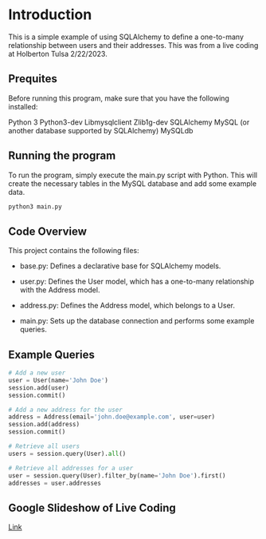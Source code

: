 # Introduction

This is a simple example of using SQLAlchemy to define a one-to-many relationship between users and their addresses. This was from a live coding at Holberton Tulsa 2/22/2023.

## Prequites

Before running this program, make sure that you have the following installed:

Python 3
Python3-dev
Libmysqlclient
Zlib1g-dev
SQLAlchemy
MySQL (or another database supported by SQLAlchemy)
MySQLdb


## Running the program

To run the program, simply execute the main.py script with Python. This will create the necessary tables in the MySQL database and add some example data.

```python
python3 main.py
```

## Code Overview

This project contains the following files:

* base.py: Defines a declarative base for SQLAlchemy models.

* user.py: Defines the User model, which has a one-to-many relationship with the Address model.

* address.py: Defines the Address model, which belongs to a User.

* main.py: Sets up the database connection and performs some example queries.

## Example Queries

```python
# Add a new user
user = User(name='John Doe')
session.add(user)
session.commit()

# Add a new address for the user
address = Address(email='john.doe@example.com', user=user)
session.add(address)
session.commit()

# Retrieve all users
users = session.query(User).all()

# Retrieve all addresses for a user
user = session.query(User).filter_by(name='John Doe').first()
addresses = user.addresses
```

## Google Slideshow of Live Coding

[Link](https://docs.google.com/presentation/d/11I-0CjejzrqTU7Eafj2RglBTIIZBHyVnnpJl2KLfhGA/edit?usp=sharing)
